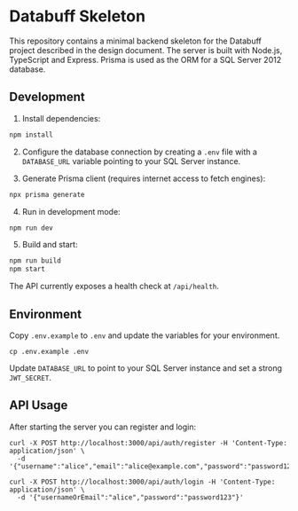 # Databuff Skeleton

This repository contains a minimal backend skeleton for the Databuff project described in the design document. The server is built with Node.js, TypeScript and Express. Prisma is used as the ORM for a SQL Server 2012 database.

## Development

1. Install dependencies:

```bash
npm install
```

2. Configure the database connection by creating a `.env` file with a `DATABASE_URL` variable pointing to your SQL Server instance.

3. Generate Prisma client (requires internet access to fetch engines):

```bash
npx prisma generate
```

4. Run in development mode:

```bash
npm run dev
```

5. Build and start:

```bash
npm run build
npm start
```

The API currently exposes a health check at `/api/health`.

## Environment

Copy `.env.example` to `.env` and update the variables for your environment.

```
cp .env.example .env
```

Update `DATABASE_URL` to point to your SQL Server instance and set a strong `JWT_SECRET`.

## API Usage

After starting the server you can register and login:

```
curl -X POST http://localhost:3000/api/auth/register -H 'Content-Type: application/json' \
  -d '{"username":"alice","email":"alice@example.com","password":"password123"}'

curl -X POST http://localhost:3000/api/auth/login -H 'Content-Type: application/json' \
  -d '{"usernameOrEmail":"alice","password":"password123"}'
```
